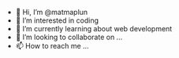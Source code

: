 - 👋 Hi, I’m @matmaplun
- 👀 I’m interested in coding
- 🌱 I’m currently learning about web development
- 💞️ I’m looking to collaborate on ...
- 📫 How to reach me ...

<!---
matmaplun/matmaplun is a ✨ special ✨ repository because its `README.md` (this file) appears on your GitHub profile.
You can click the Preview link to take a look at your changes.
--->
